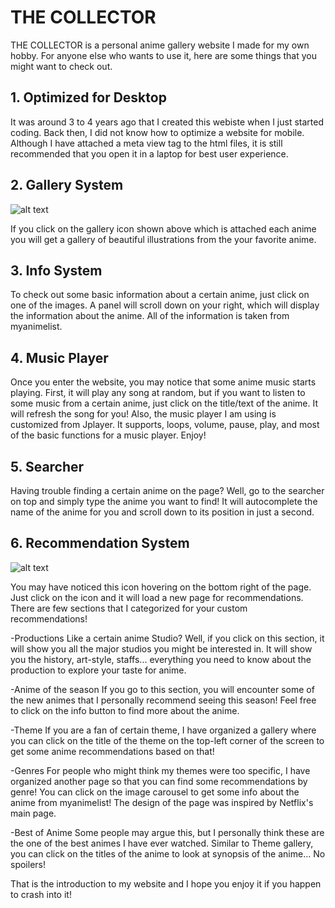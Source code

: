 # THE COLLECTOR

THE COLLECTOR is a personal anime gallery website I made for my own hobby. For anyone else who wants to use it, here are some
things that you might want to check out.

## **1. Optimized for Desktop**
  It was around 3 to 4 years ago that I created this webiste when I just started coding. Back then, I did not know how to optimize a
  website for mobile. Although I have attached a meta view tag to the html files, it is still recommended that you open it in a laptop
  for best user experience.

## **2. Gallery System**

  ![alt text](http://re-n-y.github.io/icons/Gallery.png)
  
  If you click on the gallery icon shown above which is attached each anime you will get a gallery of beautiful illustrations
  from the your favorite anime.

## **3. Info System**

  To check out some basic information about a certain anime, just click on one of the images. A panel will scroll down on your
  right, which will display the information about the anime. All of the information is taken from myanimelist.
  
## **4. Music Player**
  
  Once you enter the website, you may notice that some anime music starts playing. First, it will play any song at random,
  but if you want to listen to some music from a certain anime, just click on the title/text of the anime. It will refresh the
  song for you! Also, the music player I am using is customized from Jplayer. It supports, loops, volume, pause, play, and most of
  the basic functions for a music player. Enjoy!

## **5. Searcher**
  
  Having trouble finding a certain anime on the page? Well, go to the searcher on top and simply type the anime you want to find!
  It will autocomplete the name of the anime for you and scroll down to its position in just a second.
  
## **6. Recommendation System**
  
  ![alt text](http://re-n-y.github.io/icons/Re.png)
   
  You may have noticed this icon hovering on the bottom right of the page. Just click on the icon and it will load a new page for
  recommendations. There are few sections that I categorized for your custom recommendations!
  
  -Productions
    Like a certain anime Studio? Well, if you click on this section, it will show you all the major studios you might be interested in.
    It will show you the history, art-style, staffs... everything you need to know about the production to explore your taste for anime.
    
  -Anime of the season
    If you go to this section, you will encounter some of the new animes that I personally recommend seeing this season!
    Feel free to click on the info button to find more about the anime.
    
  -Theme
    If you are a fan of certain theme, I have organized a gallery where you can click on the title of the theme on the top-left
    corner of the screen to get some anime recommendations based on that!
  
  -Genres
    For people who might think my themes were too specific, I have organized another page so that you can find some recommendations
    by genre! You can click on the image carousel to get some info about the anime from myanimelist! The design of the page was
    inspired by Netflix's main page.
    
  -Best of Anime
    Some people may argue this, but I personally think these are the one of the best animes I have ever watched.
    Similar to Theme gallery, you can click on the titles of the anime to look at synopsis of the anime...
    No spoilers!
    
That is the introduction to my website and I hope you enjoy it if you happen to crash into it!
